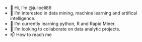 - 👋 Hi, I’m @julioeli86
- 👀 I’m interested in data mining, machine learning and artifical intelligence.
- 🌱 I’m currently learning python, R and Rapid Miner.
- 💞️ I’m looking to collaborate on data analytic projects.
- 📫 How to reach me 

<!---
julioeli86/julioeli86 is a ✨ special ✨ repository because its `README.md` (this file) appears on your GitHub profile.
You can click the Preview link to take a look at your changes.
--->
